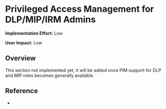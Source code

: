 # Privileged Access Management for DLP/MIP/IRM Admins

**Implementation Effort:** Low

**User Impact:** Low

## Overview

This section not implemented yet, it will be added once PIM support for DLP and MIP roles becomes generally available.

## Reference

* 

